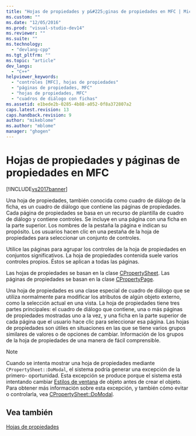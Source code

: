 ```yaml
---
title: "Hojas de propiedades y p&#225;ginas de propiedades en MFC | Microsoft Docs"
ms.custom: ""
ms.date: "12/05/2016"
ms.prod: "visual-studio-dev14"
ms.reviewer: ""
ms.suite: ""
ms.technology: 
  - "devlang-cpp"
ms.tgt_pltfrm: ""
ms.topic: "article"
dev_langs: 
  - "C++"
helpviewer_keywords: 
  - "controles [MFC], hojas de propiedades"
  - "páginas de propiedades, MFC"
  - "hojas de propiedades, MFC"
  - "cuadros de diálogo con fichas"
ms.assetid: e1bede2b-0285-4b88-a052-0f8a372807a2
caps.latest.revision: 13
caps.handback.revision: 9
author: "mikeblome"
ms.author: "mblome"
manager: "ghogen"
---
```

# Hojas de propiedades y p&#225;ginas de propiedades en MFC
[!INCLUDE[vs2017banner](../assembler/inline/includes/vs2017banner.md)]

Una hoja de propiedades, también conocida como cuadro de diálogo de la ficha, es un cuadro de diálogo que contiene las páginas de propiedades.  Cada página de propiedades se basa en un recurso de plantilla de cuadro de diálogo y contiene controles.  Se incluye en una página con una ficha en la parte superior.  Los nombres de la pestaña la página e indican su propósito.  Los usuarios hacen clic en una pestaña de la hoja de propiedades para seleccionar un conjunto de controles.  
  
 Utilice las páginas para agrupar los controles de la hoja de propiedades en conjuntos significativos.  La hoja de propiedades contenida suele varios controles propios.  Éstos se aplican a todas las páginas.  
  
 Las hojas de propiedades se basan en la clase [CPropertySheet](../mfc/reference/cpropertysheet-class.md).  Las páginas de propiedades se basan en la clase [CPropertyPage](../mfc/reference/cpropertypage-class.md).  
  
 Una hoja de propiedades es una clase especial de cuadro de diálogo que se utiliza normalmente para modificar los atributos de algún objeto externo, como la selección actual en una vista.  La hoja de propiedades tiene tres partes principales: el cuadro de diálogo que contiene, una o más páginas de propiedades mostradas uno a la vez, y una ficha en la parte superior de cada página que el usuario hace clic para seleccionar esa página.  Las hojas de propiedades son útiles en situaciones en las que se tiene varios grupos similares de valores o de opciones de cambiar.  Información de los grupos de la hoja de propiedades de una manera de fácil comprensible.  
  
> [!NOTE]
>  Cuando se intenta mostrar una hoja de propiedades mediante `CPropertySheet::DoModal`, el sistema podría generar una excepción de la primero\- oportunidad.  Esta excepción se produce porque el sistema está intentando cambiar [Estilos de ventana](../mfc/reference/window-styles.md) de objeto antes de crear el objeto.  Para obtener más información sobre esta excepción, y también cómo evitar o controlarla, vea [CPropertySheet::DoModal](../Topic/CPropertySheet::DoModal.md).  
  
## Vea también  
 [Hojas de propiedades](../mfc/property-sheets-mfc.md)